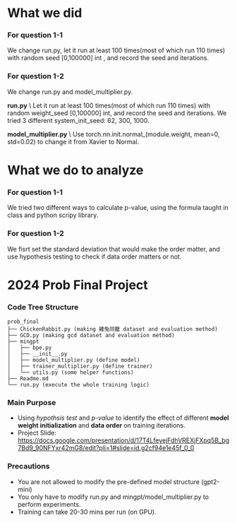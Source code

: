 # What we did

### For question 1-1
We change run.py, let it run at least 100 times(most of which run 110 times) with random seed [0,100000] int , and record the seed and iterations.

### For question 1-2
We change run.py and model_multiplier.py.

**run.py** \\
Let it run at least 100 times(most of which run 110 times) with random weight_seed [0,100000] int, and record the seed and iterations.
We tried 3 different system_init_seed: 62, 300, 1000.

**model_multiplier.py** \\
Use torch.nn.init.normal_(module.weight, mean=0, std=0.02) to change it from Xavier to Normal.

# What we do to analyze

### For question 1-1
We tried two different ways to calculate p-value, using the formula taught in class and python scripy library.

### For question 1-2
We fisrt set the standard deviation that would make the order matter, and use hypothesis testing to check if data order matters or not.



# 2024 Prob Final Project

### Code Tree Structure
```
prob_final
├── ChickenRabbit.py (making 雞兔同籠 dataset and evaluation method)
├── GCD.py (making gcd dataset and evaluation method)
├── mingpt
│   ├── bpe.py
│   ├── __init__.py
│   ├── model_multiplier.py (define model)
│   ├── trainer_multiplier.py (define trainer)
│   └── utils.py (some helper functions)
├── Readme.md
└── run.py (execute the whole training logic)
```
### Main Purpose
* Using *hypothsis test* and *p-value* to identify the effect of different **model weight initialization** and **data order** on training iterations.
* Project Slide: https://docs.google.com/presentation/d/17T4LfeyejFdhVREXjFXpq5B_bg7Bd9_90NFYxr42mG8/edit?pli=1#slide=id.g2cf94e1e45f_0_0

### Precautions
* You are not allowed to modify the pre-defined model structure (gpt2-mini)
* You only have to modify run.py and mingpt/model_multiplier.py to perform experiments.
* Training can take 20-30 mins per run (on GPU).
